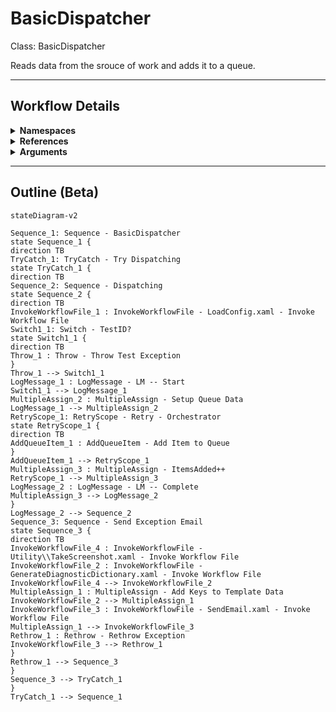 # BasicDispatcher
Class: BasicDispatcher

Reads data from the srouce of work and adds it to a queue.

<hr />

## Workflow Details
<details>
    <summary>
    <b>Namespaces</b>
    </summary>

    - GlobalConstantsNamespace
- GlobalVariablesNamespace
- System
- System.Activities
- System.Activities.Runtime.Collections
- System.Activities.Statements
- System.Collections
- System.Collections.Generic
- System.Collections.ObjectModel
- System.Linq
- System.Reflection
- System.Runtime.Serialization
- UiPath.Core
- UiPath.Core.Activities


</details>
<details>
    <summary>
    <b>References</b>
    </summary>

    - Microsoft.CSharp
- Microsoft.VisualBasic
- Microsoft.Win32.Primitives
- NPOI
- PresentationFramework
- System
- System.Activities
- System.Collections
- System.ComponentModel
- System.ComponentModel.EventBasedAsync
- System.ComponentModel.Primitives
- System.ComponentModel.TypeConverter
- System.Configuration.ConfigurationManager
- System.Console
- System.Core
- System.Data
- System.Data.Common
- System.Data.SqlClient
- System.Linq
- System.Memory
- System.Memory.Data
- System.ObjectModel
- System.Private.CoreLib
- System.Private.DataContractSerialization
- System.Private.ServiceModel
- System.Private.Uri
- System.Private.Xml
- System.Reflection.DispatchProxy
- System.Reflection.Metadata
- System.Reflection.TypeExtensions
- System.Runtime.Serialization
- System.Runtime.Serialization.Formatters
- System.Runtime.Serialization.Primitives
- System.Security.Permissions
- System.ServiceModel
- System.ServiceModel.Activities
- System.Xaml
- System.Xml
- System.Xml.Linq
- UiPath.Studio.Constants
- UiPath.System.Activities
- UiPath.System.Activities.Design
- UiPath.System.Activities.ViewModels
- UiPath.Workflow
- WindowsBase


</details>
<details>
    <summary>
    <b>Arguments</b>
    </summary>

    <table><tr><th>Name</th><th>Direction</th><th>Type</th><th>Description</th></tr><tr><td>in_ConfigPath</td><td>InArgument</td><td>x:String</td><td>The path to the config file to use to load variables and resources.</td></tr><tr><td>in_IgnoreSheets</td><td>InArgument</td><td>s:String[]</td><td>A list of the sheets to ignore loading from the config.</td></tr><tr><td>in_TestID</td><td>InArgument</td><td>x:String</td><td>Used to modify the workflow in order to test different scenarios. Only used to test exception handling in this workflow. Leave as null for production use.</td></tr></table>
    
</details>

<hr />

## Outline (Beta)

```mermaid
stateDiagram-v2

Sequence_1: Sequence - BasicDispatcher
state Sequence_1 {
direction TB
TryCatch_1: TryCatch - Try Dispatching
state TryCatch_1 {
direction TB
Sequence_2: Sequence - Dispatching
state Sequence_2 {
direction TB
InvokeWorkflowFile_1 : InvokeWorkflowFile - LoadConfig.xaml - Invoke Workflow File
Switch1_1: Switch - TestID?
state Switch1_1 {
direction TB
Throw_1 : Throw - Throw Test Exception
}
Throw_1 --> Switch1_1
LogMessage_1 : LogMessage - LM -- Start
Switch1_1 --> LogMessage_1
MultipleAssign_2 : MultipleAssign - Setup Queue Data
LogMessage_1 --> MultipleAssign_2
RetryScope_1: RetryScope - Retry - Orchestrator
state RetryScope_1 {
direction TB
AddQueueItem_1 : AddQueueItem - Add Item to Queue
}
AddQueueItem_1 --> RetryScope_1
MultipleAssign_3 : MultipleAssign - ItemsAdded++
RetryScope_1 --> MultipleAssign_3
LogMessage_2 : LogMessage - LM -- Complete
MultipleAssign_3 --> LogMessage_2
}
LogMessage_2 --> Sequence_2
Sequence_3: Sequence - Send Exception Email
state Sequence_3 {
direction TB
InvokeWorkflowFile_4 : InvokeWorkflowFile - Utility\\TakeScreenshot.xaml - Invoke Workflow File
InvokeWorkflowFile_2 : InvokeWorkflowFile - GenerateDiagnosticDictionary.xaml - Invoke Workflow File
InvokeWorkflowFile_4 --> InvokeWorkflowFile_2
MultipleAssign_1 : MultipleAssign - Add Keys to Template Data
InvokeWorkflowFile_2 --> MultipleAssign_1
InvokeWorkflowFile_3 : InvokeWorkflowFile - SendEmail.xaml - Invoke Workflow File
MultipleAssign_1 --> InvokeWorkflowFile_3
Rethrow_1 : Rethrow - Rethrow Exception
InvokeWorkflowFile_3 --> Rethrow_1
}
Rethrow_1 --> Sequence_3
}
Sequence_3 --> TryCatch_1
}
TryCatch_1 --> Sequence_1
```
